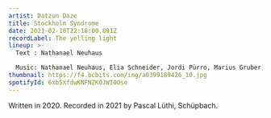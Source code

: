 ```yaml
---
artist: Datzun Daze
title: Stockholm Syndrome
date: 2021-02-18T22:18:00.891Z
recordLabel: The yelling light
lineup: >-
  Text : Nathanael Neuhaus

  Music: Nathanael Neuhaus, Elia Schneider, Jordi Pürro, Marius Gruber, Maurin Pürro
thumbnail: https://f4.bcbits.com/img/a0399189426_10.jpg
spotifyId: 6xb5XfdwKNFNZKOJWI0Ose
---
```


Written in 2020. Recorded in 2021 by Pascal Lüthi, Schüpbach.